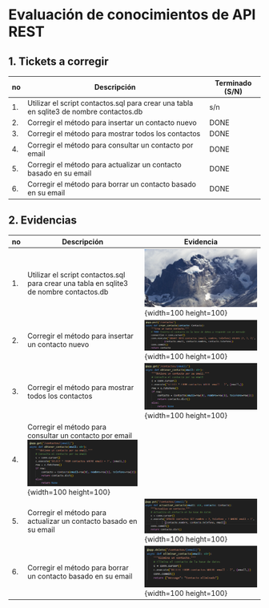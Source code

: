 # Evaluación de conocimientos de API REST

## 1. Tickets a corregir

|no|Descripción|Terminado (S/N)|
|--|--|--|
|1.|Utilizar el script contactos.sql para crear una tabla en sqlite3 de nombre contactos.db|s/n|
|2.|Corregir el método para insertar un contacto nuevo|DONE|
|3.|Corregir el método para mostrar todos los contactos|DONE|
|4.|Corregir el método para consultar un contacto por email|DONE|
|5.|Corregir el método para actualizar un contacto basado en su email|DONE|
|6.|Corregir el método para borrar un contacto basado en su email|DONE|

## 2. Evidencias

|no|Descripción|Evidencia|
|--|--|--|
|1.|Utilizar el script contactos.sql para crear una tabla en sqlite3 de nombre contactos.db|![Base de datos](evidencias/evidencia1.png){width=100 height=100}|
|2.|Corregir el método para insertar un contacto nuevo|![Insertar](evidencias/evidencia2.png){width=100 height=100}|
|3.|Corregir el método para mostrar todos los contactos|![Todos los registros](evidencias/evidencia3.png){width=100 height=100}|
|4.|Corregir el método para consultar un contacto por email![Buscar registro](evidencias/evidencia4.png){width=100 height=100}|
|5.|Corregir el método para actualizar un contacto basado en su email|![Actualizar registro](evidencias/evidencia5.png){width=100 height=100}|
|6.|Corregir el método para borrar un contacto basado en su email|![Borrar registro](evidencias/evidencia6.png){width=100 height=100}|
